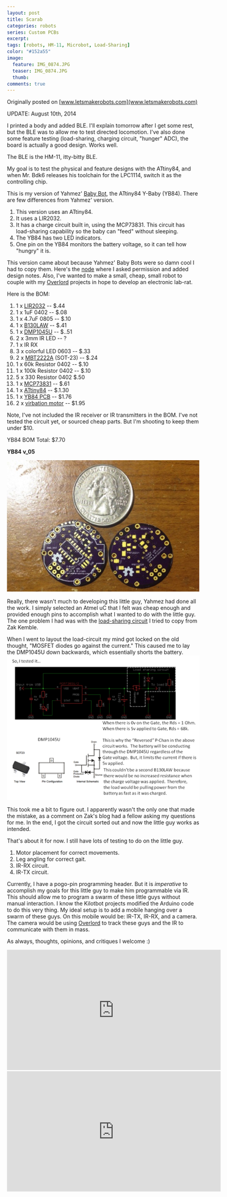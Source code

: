 ```yaml
---
layout: post
title: Scarab
categories: robots
series: Custom PCBs
excerpt:
tags: [robots, HM-11, Microbot, Load-Sharing]
color: "#152a55"
image:
  feature: IMG_0874.JPG
  teaser: IMG_0874.JPG
  thumb:
comments: true
---
```


Originally posted on [www.letsmakerobots.com](www.letsmakerobots.com)

UPDATE: August 10th, 2014

I printed a body and added BLE.  I'll explain tomorrow after I get some rest, but the BLE was to allow me to test directed locomotion.  I've also done some feature testing (load-sharing, charging circuit, "hunger" ADC), the board is actually a good design.  Works well.  

The BLE is the HM-11, itty-bitty BLE.

My goal is to test the physical and feature designs with the ATtiny84, and when Mr. Bdk6 releases his toolchain for the LPC1114, switch it as the controlling chip.

This is my version of Yahmez' [Baby Bot](http://letsmakerobots.com/node/39306), the ATtiny84 Y-Baby (YB84).  There are few differences from Yahmez' version.

1.  This version uses an ATtiny84.
2.  It uses a LIR2032.
3.  It has a charge circuit built in, using the MCP73831\.  This circuit has load-sharing capability so the baby can "feed" without sleeping.
4.  The YB84 has two LED indicators.
5.  One pin on the YB84 monitors the battery voltage, so it can tell how "hungry" it is.

This version came about because Yahmez' Baby Bots were so damn cool I had to copy them.  Here's the [node](http://letsmakerobots.com/node/39650) where I asked permission and added design notes.  Also, I've wanted to make a small, cheap, small robot to couple with my [Overlord](http://letsmakerobots.com/node/38883) projects in hope to develop an electronic lab-rat.

Here is the BOM:

1.  1 x [LIR2032](http://www.ebay.com/itm/10-pcs-lot-rechargeable-LIR2032-3-6V-Li-ion-coin-battery-button-battery-/331062082577?pt=US_Rechargeable_Batteries&hash=item4d14d67c11) -- $.44
2.  1 x 1uF 0402 -- $.08
3.  1 x 4.7uF 0805 -- $.10
4.  1 x [B130LAW](http://www.mouser.com/ProductDetail/Diodes-Incorporated/B130LAW-7-F/?qs=%2fha2pyFadujUWfJaost%2fO%2fm5EB%2flfSlr7qduYb4tkr4%3d) -- $.41
5.  1 x [DMP1045U](http://www.mouser.com/ProductDetail/Diodes-Incorporated/DMP1045U-7/?qs=sGAEpiMZZMshyDBzk1%2fWi1RgPhdS2EhaLQWFAsmm01A%3d) -- $..51
6.  2 x 3mm IR LED -- ?
7.  1 x IR RX
8.  3 x colorful LED 0603 -- $.33
9.  2 x [MBT2222A](http://www.ebay.com/itm/100pcs-MMBT2222A-MMBT2222-Sot-23-2N2222-SMD-NPN-Transistor-SSY-2310-KDQ6-/360798731492?pt=LH_DefaultDomain_2&hash=item540147bce4) (SOT-23) -- $.24
10.  1 x 60k Resistor 0402 -- $.10
11.  1 x 100k Resistor 0402 -- $.10
12.  5 x 330 Resistor 0402 $.50
13.  1 x [MCP73831](http://www.mouser.com/ProductDetail/Microchip-Technology/MCP73831T-2DCI-OT/?qs=sGAEpiMZZMtLck3p7ZBovbAQ8wdoIcbK) -- $.61
14.  1 x [ATtiny84](http://www.mouser.com/ProductDetail/Atmel/ATTINY84A-SSU/?qs=sGAEpiMZZMvqv2n3s2xjsUVXpvE2IBMzcgbJdwhGYzI%3d) -- $.1.30
15.  1 x [YB84 PCB](http://www.oshpark.com/shared_projectss/DCG21mrl) --  $1.76
16.  2 x [virbation motor](http://www.ebay.com/itm/181121246372?ssPageName=STRK:MEWNX:IT&_trksid=p3984.m1439.l2649) -- $1.95

Note, I've not included the IR receiver or IR transmitters in the BOM.  I've not tested the circuit yet, or sourced cheap parts.  But I'm shooting to keep them under $10.

YB84 BOM Total: $7.70

**YB84 v_05**

![](../images/IMG_0404_0.jpg)

Really, there wasn't much to developing this little guy, Yahmez had done all the work.  I simply selected an Atmel uC that I felt was cheap enough and provided enough pins to accomplish what I wanted to do with the little guy.  The one problem I had was with the [load-sharing circuit](http://blog.zakkemble.co.uk/a-lithium-battery-charger-with-load-sharing/#comment-54494) I tried to copy from Zak Kemble.

When I went to layout the load-circuit my mind got locked on the old thought, "MOSFET diodes go against the current."  This caused me to lay the DMP1045U down backwards, which essentially shorts the battery.[![](../images/Drop_Charger_Notes_1.png)](http://blog.zakkemble.co.uk/wp-content/uploads/2013/05/MCP73831_loadshare.png)

This took me a bit to figure out.  I apparently wasn't the only one that made the mistake, as a comment on Zak's blog had a fellow asking my questions for me.  In the end, I got the circuit sorted out and now the little guy works as intended.

That's about it for now.  I still have lots of testing to do on the little guy.  

1.  Motor placement for correct movements.
2.  Leg angling for correct gait.
3.  IR-RX circuit.
4.  IR-TX circuit.

Currently, I have a pogo-pin programming header.  But it is _imperative_ to accomplish my goals for this little guy to make him programmable via IR.  This should allow me to program a swarm of these little guys without manual interaction.  I know the Kilotbot projects modified the Arduino code to do this very thing.  My ideal setup is to add a mobile hanging over a swarm of these guys.  On this mobile would be: IR-TX, IR-RX, and a camera.   The camera would be using [Overlord](http://letsmakerobots.com/node/38883) to track these guys and the IR to communicate with them in mass.

As always, thoughts, opinions, and critiques I welcome :)

<div class="flex-video">
<iframe width="560" height="315" src="https://www.youtube.com/embed/etl3zJbOEW0" frameborder="0" allowfullscreen></iframe>
</div>

<div class="flex-video">
<iframe width="560" height="315" src="https://www.youtube.com/embed/9svlosASuNk" frameborder="0" allowfullscreen></iframe>
</div>
